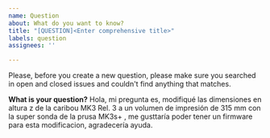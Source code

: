```yaml
---
name: Question
about: What do you want to know?
title: "[QUESTION]<Enter comprehensive title>"
labels: question
assignees: ''

---
```


Please, before you create a new question, please make sure you searched in open and closed issues and couldn't find anything that matches.

**What is your question?**
Hola, mi pregunta es, modifiqué las dimensiones en altura z de la caribou MK3 Rel. 3  a un volumen de impresión de 315 mm con la super sonda de la prusa  MK3s+ , me gusttaría poder tener un firmware para esta modificacion, agradecería ayuda.
